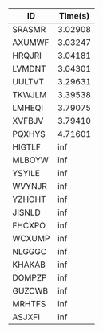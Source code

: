 |ID|Time(s)|
|-|-|
|SRASMR|3.02908|
|AXUMWF|3.03247|
|HRQJRI|3.04181|
|LVMDNT|3.04301|
|UULTVT|3.29631|
|TKWJLM|3.39538|
|LMHEQI|3.79075|
|XVFBJV|3.79410|
|PQXHYS|4.71601|
|HIGTLF|inf|
|MLBOYW|inf|
|YSYILE|inf|
|WVYNJR|inf|
|YZHOHT|inf|
|JISNLD|inf|
|FHCXPO|inf|
|WCXUMP|inf|
|NLGGGC|inf|
|KHAKAB|inf|
|DOMPZP|inf|
|GUZCWB|inf|
|MRHTFS|inf|
|ASJXFI|inf|
